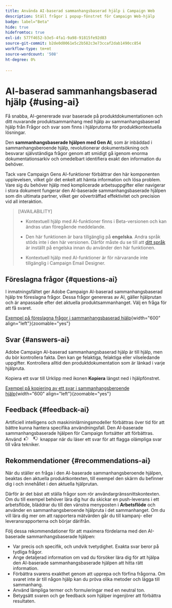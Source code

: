 ```yaml
---
title: Använda AI-baserad sammanhangsbaserad hjälp i Campaign Web
description: Ställ frågor i popup-fönstret för Campaign Web-hjälp
badge: label="Beta"
hide: true
hidefromtoc: true
exl-id: 577f4652-b3e5-4fa1-9a98-91815fe92d83
source-git-commit: b2de0d0061e5c2b582c3e73ccaf2dab1490cc854
workflow-type: tm+mt
source-wordcount: '508'
ht-degree: 0%

---
```


# AI-baserad sammanhangsbaserad hjälp {#using-ai}

Få snabba, AI-genererade svar baserade på produktdokumentationen och ditt nuvarande produktsammanhang med hjälp av sammanhangsbaserad hjälp från Frågor och svar som finns i hjälprutorna för produktkontextuella lösningar.

Den **sammanhangsbaserade hjälpen med Gen AI**, som är inbäddad i sammanhangsberoende hjälp, revolutionerar dokumentsökning och besvarar självständiga frågor genom att smidigt gå igenom enorma dokumentationsarkiv och omedelbart identifiera exakt den information du behöver.

Tack vare Campaign Gens AI-funktioner förbättrar den här komponenten upplevelsen, vilket gör det enkelt att hämta information och lösa problem. Vare sig du behöver hjälp med komplicerade arbetsuppgifter eller navigerar i stora dokument fungerar den AI-baserade sammanhangsbaserade hjälpen som din ultimata partner, vilket ger oöverträffad effektivitet och precision vid all interaktion.

<!--
[Animation showing AI-powered contextual help in action](assets/do-not-localize/CH+AI-BETA.gif)-->

>[!AVAILABILITY]
>
>* Kontextuell hjälp med AI-funktioner finns i Beta-versionen och kan ändras utan föregående meddelande.
>
>* Den här funktionen är bara tillgänglig på **engelska**. Andra språk stöds inte i den här versionen. Därför måste du se till att [ditt språk](connect-to-campaign.md#language-pref) är inställt på engelska innan du använder den här funktionen.
>
>* Kontextuell hjälp med AI-funktioner är för närvarande inte tillgänglig i Campaign Email Designer.

<!--
## Consent {#consent-ai}

Campaign knowledge assistant embedded in the contextual help boxes uses AI. Your use of this capability constitutes consent that the information you provide in your session will be collected, used, disclosed, and retained by Adobe in accordance with the terms of Adobe's Customer Feedback Program. Please do not provide any personal information about yourself or other parties (including your name or contact information) in the knowledge assistant.

## Privacy {#privacy-ai}

Your data is encrypted and private following our standard data protection practices. Learn more about [Adobe Privacy Policies](https://www.adobe.com/privacy/policy.html){target="_blank"}.

The knowledge assistant AI capability does not use your data to train our models. We do not allow any partners or third parties to use your data for training their models or any other purpose.

For information specific to Adobe AI policies in Experience Cloud apps and solutions, refer to [this page](https://business.adobe.com/products/sensei/adobe-sensei.html){target="_blank"}.
-->

## Föreslagna frågor {#questions-ai}

I inmatningsfältet ger Adobe Campaign AI-baserad sammanhangsbaserad hjälp tre föreslagna frågor. Dessa frågor genereras av AI, gäller hjälprutan och är anpassade efter det aktuella produktsammanhanget. Välj en fråga för att få svaret.

[Exempel på föreslagna frågor i sammanhangsbaserad hjälp](assets/do-not-localize/suggested-questions.png){width="600" align="left"}{zoomable="yes"}

## Svar {#answers-ai}

Adobe Campaign AI-baserad sammanhangsbaserad hjälp är till hjälp, men du bör kontrollera fakta. Den kan ge felaktiga, felaktiga eller vilseledande uppgifter. Kontrollera alltid den produktdokumentation som är länkad i varje hjälpruta.

Kopiera ett svar till Urklipp med ikonen **Kopiera** längst ned i hjälpfönstret.

[Exempel på kopiering av ett svar i sammanhangsberoende hjälp](assets/do-not-localize/copy-answer.png){width="600" align="left"}{zoomable="yes"}

## Feedback {#feedback-ai}

Artificiell intelligens och maskininlärningsmodeller förbättras över tid för att bättre kunna hantera specifika användningsfall. Den AI-baserade sammanhangsbaserade hjälpen för Campaign fortsätter att förbättras. Använd <img src="assets/do-not-localize/thumb.png" width="10%"/> knappar när du läser ett svar för att flagga olämpliga svar till våra tekniker.

## Rekommendationer {#recommendations-ai}

När du ställer en fråga i den AI-baserade sammanhangsberoende hjälpen, beaktas den aktuella produktkontexten, till exempel den skärm du befinner dig i och innehållet i den aktuella hjälprutan.

Därför är det bäst att ställa frågor som rör användargränssnittskontexten. Om du till exempel behöver lära dig hur du skickar en push-leverans i ett arbetsflöde, bläddrar du till den vänstra menyposten i **Arbetsflöde** och använder en sammanhangsberoende hjälpruta i det sammanhanget. Om du vill lära dig mer om att rapportera mätvärden går du till kampanj- eller leveransrapporterna och börjar därifrån.

Följ dessa rekommendationer för att maximera fördelarna med den AI-baserade sammanhangsbaserade hjälpen:

* Var precis och specifik, och undvik tvetydighet. Exakta svar beror på tydliga frågor.
* Ange detaljerad information om vad du försöker lära dig för att hjälpa den AI-baserade sammanhangsbaserade hjälpen att hitta rätt information.
* Förbättra svarens exakthet genom att upprepa och förfina frågorna. Om svaret inte är till någon hjälp kan du pröva olika metoder och lägga till sammanhang.
* Använd lämpliga termer och formuleringar med en neutral ton.
* Betygsätt svaren och ge feedback som hjälper ingenjörer att förbättra resultaten.